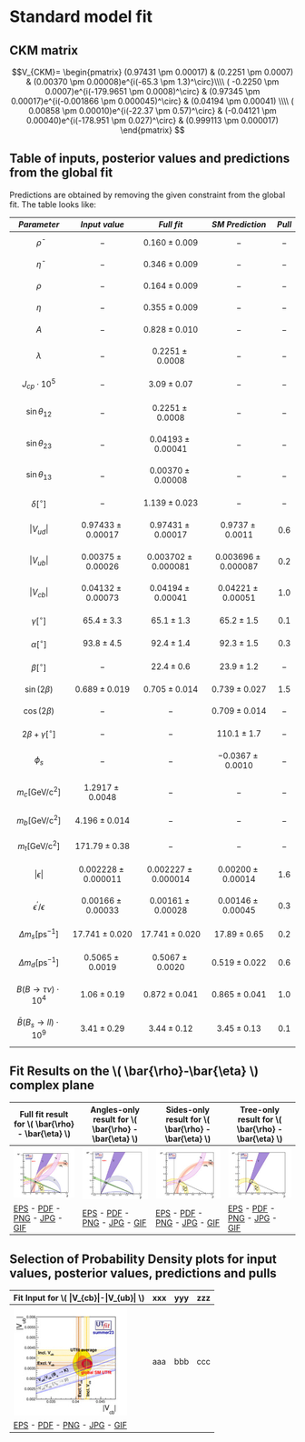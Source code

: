 # Standard model fit

## CKM matrix

$$V_{CKM}= \begin{pmatrix}
(0.97431 \pm 0.00017) & (0.2251 \pm 0.0007) & (0.00370 \pm 0.00008)e^{i(-65.3 \pm 1.3)^\circ}\\\\
( -0.2250 \pm 0.0007)e^{i(-179.9651 \pm 0.0008)^\circ} & (0.97345 \pm 0.00017)e^{i(-0.001866 \pm 0.000045)^\circ} & (0.04194 \pm 0.00041) \\\\
( 0.00858 \pm 0.00010)e^{i(-22.37 \pm 0.57)^\circ} & (-0.04121 \pm 0.00040)e^{i(-178.951 \pm 0.027)^\circ} & (0.999113 \pm 0.000017)
\end{pmatrix} $$

## Table of inputs, posterior values and predictions from the global fit

Predictions are obtained by removing the given constraint from the global fit. The table looks like:

|  *Parameter*  |   *Input value*  |  *Full fit*  |  *SM Prediction*  | *Pull* |
|  :--:  |   :--:  |  :--:  |  :--:  | :--: |
|   $$\bar{\rho}$$  |  $$-$$  |  $$0.160 \pm 0.009$$  |  $$-$$  | $$-$$ |
|   $$\bar{\eta}$$  |  $$-$$  |  $$0.346 \pm 0.009$$  |  $$-$$  | $$-$$ |
|   $$\rho$$   |  $$-$$  |  $$0.164 \pm 0.009$$  |  $$-$$  | $$-$$ |
|   $$\eta$$   |  $$-$$  |  $$0.355 \pm 0.009$$  |  $$-$$  | $$-$$ |
|   $$A$$   |  $$-$$  |  $$0.828 \pm 0.010$$  |  $$-$$  | $$-$$ |
|   $$\lambda$$   |  $$-$$  |  $$0.2251 \pm 0.0008$$  |  $$-$$  | $$-$$ |
|   $$J_{cp}\cdot10^{5}$$   |  $$-$$  |  $$3.09 \pm 0.07$$  |  $$-$$  | $$-$$ |
|   $$\sin\theta_{12}$$   |  $$-$$  |  $$0.2251 \pm 0.0008$$  |  $$-$$  | $$-$$ |
|   $$\sin\theta_{23}$$   |  $$-$$  |  $$0.04193 \pm 0.00041$$  |  $$-$$  | $$-$$ |
|   $$\sin\theta_{13}$$   |  $$-$$  |  $$0.00370 \pm 0.00008$$  |  $$-$$  | $$-$$ |
|   $$\delta [^{\circ}]$$   |  $$-$$  |  $$1.139 \pm 0.023$$  |  $$-$$  | $$-$$ |
|  $$\|V_{ud}\|$$   |  $$0.97433 \pm 0.00017$$  |  $$0.97431 \pm 0.00017$$  |  $$0.9737 \pm 0.0011$$  | $$0.6$$ | 
|  $$\|V_{ub}\|$$   |  $$0.00375 \pm 0.00026 $$  |  $$0.003702 \pm 0.000081$$  |  $$0.003696 \pm 0.000087$$  | $$0.2$$ | 
|  $$\|V_{cb}\|$$   |  $$0.04132 \pm 0.00073 $$  |  $$0.04194 \pm 0.00041$$  |  $$0.04221 \pm 0.00051$$  | $$1.0$$ | 
|  $$\gamma [^{\circ}]$$   |  $$65.4 \pm 3.3$$  |  $$65.1 \pm 1.3$$  |  $$65.2 \pm 1.5$$  | $$0.1$$ | 
|  $$\alpha [^{\circ}]$$   |  $$93.8 \pm 4.5$$  |  $$92.4 \pm 1.4$$  |  $$92.3 \pm 1.5$$  | $$0.3$$ |
|  $$\beta [^{\circ}]$$   |  $$-$$  |  $$22.4 \pm 0.6$$  |  $$23.9 \pm 1.2$$  | $$-$$ |
|  $$\sin(2\beta)$$   |  $$0.689 \pm 0.019$$  |  $$0.705 \pm 0.014$$  |  $$0.739 \pm 0.027$$  | $$1.5$$ |
|  $$\cos(2\beta)$$   |  $$-$$  |  $$-$$  |  $$0.709 \pm 0.014$$  | $$-$$ |
|  $$2\beta+\gamma [^{\circ}]$$   |  $$-$$  |  $$-$$  |  $$110.1 \pm 1.7$$  | $$-$$ |
|  $$\phi_s$$   |  $$-$$  |  $$-$$  |  $$-0.0367 \pm 0.0010$$  | $$-$$ |
|  $$m_{c}\mathrm{ [GeV/c^{2}]}$$   |  $$1.2917 \pm 0.0048$$  |  $$-$$  |  $$-$$  | $$-$$ |
|  $$m_{b}\mathrm{ [GeV/c^{2}]}$$   |  $$4.196 \pm 0.014$$  |  $$-$$  |  $$-$$  | $$-$$ |
|  $$m_{t}\mathrm{ [GeV/c^{2}]}$$  |  $$171.79 \pm 0.38$$  |  $$-$$  |  $$-$$  | $$-$$ |
|  $$\|\epsilon\|$$   |  $$0.002228 \pm 0.000011$$  |  $$0.002227 \pm 0.000014$$  |  $$0.00200 \pm 0.00014$$  | $$1.6$$ |
|  $$\epsilon^{\prime}/\epsilon$$   |  $$0.00166 \pm 0.00033$$  |  $$0.00161 \pm 0.00028$$  |  $$0.00146 \pm 0 .00045$$  | $$0.3$$ |
|  $$\Delta m_{s} \mathrm{[ps^{-1}]}$$   |  $$17.741 \pm 0.020$$  |  $$17.741 \pm 0.020$$  |  $$17.89 \pm 0.65$$  | $$0.2$$ |
|  $$\Delta m_{d} \mathrm{[ps^{-1}]}$$   |  $$0.5065 \pm 0.0019$$  |  $$0.5067 \pm 0.0020$$  |  $$0.519 \pm 0.022$$  | $$0.6$$ |
|  $$B(B\rightarrow\tau\nu) \cdot 10^{4}$$   |  $$1.06 \pm 0.19$$  |  $$0.872 \pm 0.041$$  |  $$0.865 \pm 0.041$$  | $$1.0$$ |
|  $$\bar {B}(B_{s}\rightarrow ll)\cdot 10^{9}$$ |  $$3.41 \pm 0.29$$  |  $$3.44 \pm 0.12$$  |  $$3.45 \pm 0.13$$  | $$0.1$$ |

## Fit Results on the \\( \bar{\rho}-\bar{\eta} \\) complex plane

| Full fit result for \\( \bar{\rho} - \bar{\eta} \\) | Angles-only result for \\( \bar{\rho} - \bar{\eta} \\)| Sides-only result for \\( \bar{\rho} - \bar{\eta} \\) | Tree-only result for \\( \bar{\rho} - \bar{\eta} \\) |
| -- | -- | -- | -- |
| ![rhoeta-fullfit-sm-small](./images/rhoeta-fullfit-sm-small.jpg) | ![rhoeta-angles-sm-small](./images/rhoeta-angles-sm-small.jpg) | ![rhoeta-sides-sm-small](./images/rhoeta-sides-sm-small.jpg) | ![rhoeta-tree-sm-small](./images/rhoeta-tree-sm-small.jpg) |
| [EPS](images/rhoeta-fullfit-sm.eps) - [PDF](images/rhoeta-fullfit-sm.pdf) - [PNG](images/rhoeta-fullfit-sm.png) - [JPG](images/rhoeta-fullfit-sm.jpg) - [GIF](images/rhoeta-fullfit-sm.gif) | [EPS](images/rhoeta-angles-sm.eps) - [PDF](images/rhoeta-angles-sm.pdf) - [PNG](images/rhoeta-angles-sm.png) - [JPG](images/rhoeta-angles-sm.jpg) - [GIF](images/rhoeta-angles-sm.gif) |  [EPS](images/rhoeta-sides-sm.eps) - [PDF](images/rhoeta-sides-sm.pdf) - [PNG](images/rhoeta-sides-sm.png) - [JPG](images/rhoeta-sides-sm.jpg) - [GIF](images/rhoeta-sides-sm.gif)  |  [EPS](images/rhoeta-tree-sm.eps) - [PDF](images/rhoeta-tree-sm.pdf) - [PNG](images/rhoeta-tree-sm.png) - [JPG](images/rhoeta-tree-sm.jpg) - [GIF](images/rhoeta-tree-sm.gif) |

## Selection of Probability Density plots for input values, posterior values, predictions and pulls

| Fit Input for \\( \|V_{cb}\|-\|V_{ub}\| \\) | xxx | yyy | zzz |
| -- | -- | -- | -- |
| ![VubVcbPlot](./images/VubVcbPlot-small.jpg) | aaa | bbb | ccc |
| [EPS](./images/VubVcbPlot.eps) - [PDF](./images/VubVcbPlot.pdf) - [PNG](./images/VubVcbPlot.png) - [JPG](./images/VubVcbPlot.jpg) - [GIF](./images/VubVcbPlot.gif)
